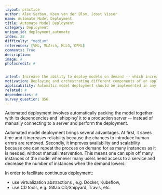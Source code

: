 ```yaml
---
layout: practice
author: Alex Serban, Koen van der Blom, Joost Visser
name: Automate Model Deployment
title: Automate Model Deployment
category: Deployment
unique_id: deployment_automate
index: 28
difficulty: "medium"
references: [VML, MLArch, MLLG, OPML]
comments: True
description:
image: #
photocredit: #


intent: Increase the ability to deploy models on demand -- which increases availability and scalability. #
motivation: Deploying and orchestrating different components of an application can be a tedious task. Instead of manually packaging and delivering models, and in order to avoid manual interventions or errors, one can automate this task. #
applicability: Automatic model deployment should be implemented in any production-level ML application.
related: #
dependencies: #
survey_question: Q56
---
```


Automated deployment involves automatically packing the model together with its dependencies and 'shipping' it to a production server -- instead of manually connecting to a server and perform the deployment.

Automated model deployment brings several advantages. At first, it saves time and it increases reliability because the chances to introduce human errors are removed.
Secondly, it improves availability and scalability because one can repeat the process on demand for as many instances as it is needed, without manual intervention.
This means one can spin off many instances of the model whenever many users need access to a service and decrease the number of instances when the demand lowers.


In order to facilitate continuous deployment:
- use virtualization abstractions , e.g. Docker, Kubeflow,
- use CD tools, e.g. Gitlab CD/Shipyard, Travis, etc.